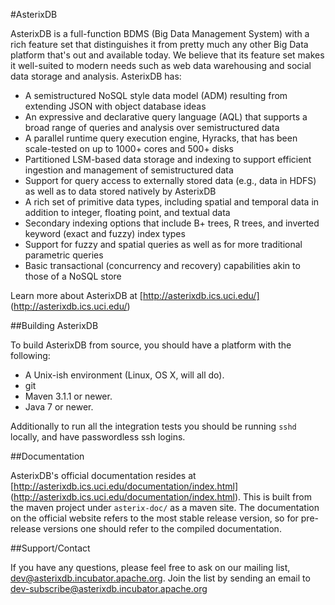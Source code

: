 #AsterixDB

AsterixDB is a full-function BDMS (Big Data Management System) with a rich feature set that distinguishes it from pretty much any other Big Data platform that's out and available today.  We believe that its feature set makes it well-suited to modern needs such as web data warehousing and social data storage and analysis.  AsterixDB has:

 * A semistructured NoSQL style data model (ADM) resulting from extending JSON with object database ideas
 * An expressive and declarative query language (AQL) that supports a broad range of queries and analysis over semistructured data
 * A parallel runtime query execution engine, Hyracks, that has been scale-tested on up to 1000+ cores and 500+ disks
 * Partitioned LSM-based data storage and indexing to support efficient ingestion and management of semistructured data
 * Support for query access to externally stored data (e.g., data in HDFS) as well as to data stored natively by AsterixDB
 * A rich set of primitive data types, including spatial and temporal data in addition to integer, floating point, and textual data
 * Secondary indexing options that include B+ trees, R trees, and inverted keyword (exact and fuzzy) index types
 * Support for fuzzy and spatial queries as well as for more traditional parametric queries
 * Basic transactional (concurrency and recovery) capabilities akin to those of a NoSQL store

Learn more about AsterixDB at [http://asterixdb.ics.uci.edu/] (http://asterixdb.ics.uci.edu/)


##Building AsterixDB

To build AsterixDB from source, you should have a platform with the following:
* A Unix-ish environment (Linux, OS X, will all do).
* git
* Maven 3.1.1 or newer.
* Java 7 or newer.

Additionally to run all the integration tests you should be running `sshd` locally, and have passwordless ssh logins.


##Documentation

AsterixDB's official documentation resides at [http://asterixdb.ics.uci.edu/documentation/index.html] (http://asterixdb.ics.uci.edu/documentation/index.html). This is built from the maven project under `asterix-doc/` as a maven site. The documentation on the official website refers to the most stable release version, so for pre-release versions one should refer to the compiled documentation.

##Support/Contact

If you have any questions, please feel free to ask on our mailing list, [dev@asterixdb.incubator.apache.org](mailto:dev@asterixdb.incubator.apache.org). Join the list by sending an email to [dev-subscribe@asterixdb.incubator.apache.org](mailto:dev-subscribe@asterixdb.incubator.apache.org)


